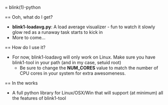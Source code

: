 = blink(1)-python

== Ooh, what do I get?

  - __blink1-loadavg.py__: A load average visualizer - fun to watch it slowly glow red as a runaway task starts to kick in
  - More to come...

== How do I use it?

  - For now, blink1-loadavg will only work on Linux. Make sure you have blink1-tool in your path (and in my case, setuid root)
  	- Be sure to change the __NUM_CORES__ value to match the number of CPU cores in your system for extra awesomeness.

== In the works

  - A full python library for Linux/OSX/Win that will support (at minimum) all the features of blink1-tool

